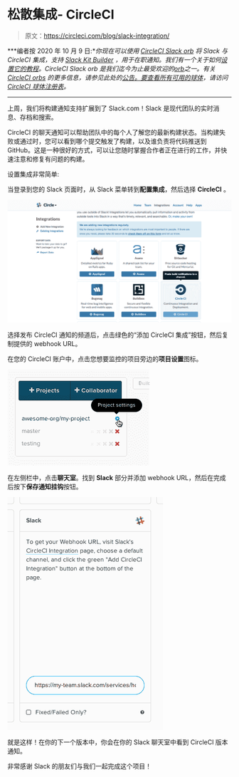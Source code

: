 # 松散集成- CircleCI

> 原文：<https://circleci.com/blog/slack-integration/>

***编者按 2020 年 10 月 9 日:**你现在可以使用 [CircleCI Slack orb](https://circleci.com/developer/orbs/orb/circleci/slack) 将 Slack 与 CircleCI 集成，支持 [Slack Kit Builder](https://app.slack.com/block-kit-builder) ，用于在职通知。我们有一个关于如何[设置它的教程](https://circleci.com/blog/circleci-slack-integration/)。CircleCI Slack orb 是我们迄今为止最受欢迎的[orb](https://circleci.com/orbs/)之一。有关 [CircleCI orbs](https://circleci.com/orbs/) 的更多信息，请参见此处的[公告。要查看所有可用的](https://circleci.com/blog/announcing-orbs-technology-partner-program/)[球体](https://circleci.com/orbs/)，请访问 [CircleCI 球体注册表](https://circleci.com/developer/orbs)。*

* * *

上周，我们将构建通知支持扩展到了 Slack.com！Slack 是现代团队的实时消息、存档和搜索。

CircleCI 的聊天通知可以帮助团队中的每个人了解您的最新构建状态。当构建失败或通过时，您可以看到哪个提交触发了构建，以及谁负责将代码推送到 GitHub。这是一种很好的方式，可以让您随时掌握合作者正在进行的工作，并快速注意和修复有问题的构建。

设置集成非常简单:

当登录到您的 Slack 页面时，从 Slack 菜单转到**配置集成**，然后选择 **CircleCI** 。

![hackpad.com_tc36SZAIBRY_p.124605_1398208464652_Add Service Integrations   Circle Slack](img/15b0ff9387c0aeff1e42a99de38fda76.png)

选择发布 CircleCI 通知的频道后，点击绿色的“添加 CircleCI 集成”按钮，然后复制提供的 webhook URL。

在您的 CircleCI 账户中，点击您想要监控的项目旁边的**项目设置**图标。

![circleci_step1](img/f9fe1ea6a7a5af0ac551253ceda303cc.png)

在左侧栏中，点击**聊天室**。找到 **Slack** 部分并添加 webhook URL，然后在完成后按下**保存通知挂钩**按钮。

![circleci_step2](img/1f78910a0b463e710e7340c812f96921.png)

就是这样！在你的下一个版本中，你会在你的 Slack 聊天室中看到 CircleCI 版本通知。

非常感谢 Slack 的朋友们与我们一起完成这个项目！